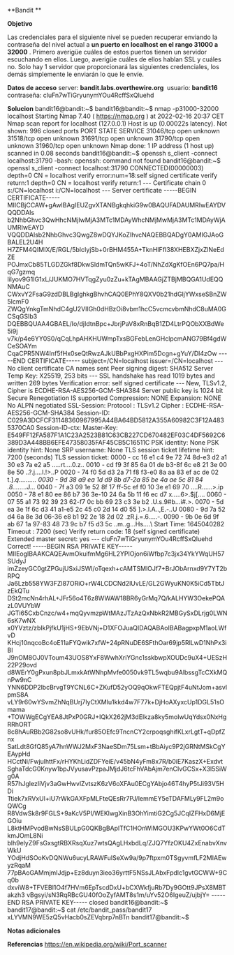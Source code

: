**Bandit **

**Objetivo**

Las credenciales para el siguiente nivel se pueden recuperar enviando la contraseña del nivel actual a **un puerto en localhost en el rango 31000 a 32000** . Primero averigüe cuáles de estos puertos tienen un servidor escuchando en ellos. Luego, averigüe cuáles de ellos hablan SSL y cuáles no. Solo hay 1 servidor que proporcionará las siguientes credenciales, los demás simplemente le enviarán lo que le envíe.

**Datos de acceso**
server: **bandit.labs.overthewire.org** 
usuario: **bandit16**
contraseña: cluFn7wTiGryunymYOu4RcffSxQluehd

**Solucion**
bandit16@bandit:~$ bandit16@bandit:~$ nmap -p31000-32000 localhost                                                                                                                                                            Starting Nmap 7.40 ( https://nmap.org ) at 2022-02-16 20:37 CET                                                Nmap scan report for localhost (127.0.0.1)                                                                     Host is up (0.00022s latency).                                                                                 Not shown: 996 closed ports                                                                                    PORT      STATE SERVICE                                                                                        31046/tcp open  unknown                                                                                        31518/tcp open  unknown                                                                                        31691/tcp open  unknown                                                                                        31790/tcp open  unknown                                                                                        31960/tcp open  unknown                                                                                                                                                                                                       Nmap done: 1 IP address (1 host up) scanned in 0.08 seconds                                                    bandit16@bandit:~$ openssh s_client -connect localhost:31790                                                   -bash: openssh: command not found                                                                              bandit16@bandit:~$ openssl s_client -connect localhost:31790                                                   CONNECTED(00000003)                                                                                            depth=0 CN = localhost                                                                                         verify error:num=18:self signed certificate                                                                    verify return:1                                                                                                depth=0 CN = localhost                                                                                         verify return:1                                                                                                ---                                                                                                            Certificate chain                                                                                               0 s:/CN=localhost                                                                                                i:/CN=localhost                                                                                             ---                                                                                                            Server certificate                                                                                             -----BEGIN CERTIFICATE-----                                                                                    MIICBjCCAW+gAwIBAgIEUZgvXTANBgkqhkiG9w0BAQUFADAUMRIwEAYDVQQDDAls                                               b2NhbGhvc3QwHhcNMjIwMjA3MTc1MDAyWhcNMjMwMjA3MTc1MDAyWjAUMRIwEAYD                                               VQQDDAlsb2NhbGhvc3QwgZ8wDQYJKoZIhvcNAQEBBQADgY0AMIGJAoGBALEL2U4H                                               H7ZFM4QIMIX/E/RGL/5blcIyjSb+0rBHM455A+TknHIFfI38XHEBXZjxZlNeEdZE                                               POJmxCb85TLGDZGkf8DkwSldmTQn5wKFJ+4oT/NhZdXgKfOEn6PQ7pa/HqG7gzmq                                               lilyov9G1IG1xL/JUKMO7HVTqgZyu0zZu+kTAgMBAAGjZTBjMBQGA1UdEQQNMAuC                                               CWxvY2FsaG9zdDBLBglghkgBhvhCAQ0EPhY8QXV0b21hdGljYWxseSBnZW5lcmF0                                               ZWQgYnkgTmNhdC4gU2VlIGh0dHBzOi8vbm1hcC5vcmcvbmNhdC8uMA0GCSqGSIb3                                               DQEBBQUAA4GBAEL/Io/djIdtnBpc+JbrjPaV8xRnBqB1ZD4LtrPQObXXBdWe5i9j                                               v7k/p4e6YY0S0/qCqLhpAHKHUWmpTxsBGFebLenGHclpcmANG79Bf4gdWCeSOAYm                                               CqaCPR5NW4Inf5fHx0seQtRwzAJkUBbPxgHXPim5Dcgn+gYuY/Dl4zOw                                                       -----END CERTIFICATE-----                                                                                      subject=/CN=localhost                                                                                          issuer=/CN=localhost                                                                                           ---                                                                                                            No client certificate CA names sent                                                                            Peer signing digest: SHA512                                                                                    Server Temp Key: X25519, 253 bits                                                                              ---                                                                                                            SSL handshake has read 1019 bytes and written 269 bytes                                                        Verification error: self signed certificate                                                                    ---                                                                                                            New, TLSv1.2, Cipher is ECDHE-RSA-AES256-GCM-SHA384                                                            Server public key is 1024 bit                                                                                  Secure Renegotiation IS supported                                                                              Compression: NONE                                                                                              Expansion: NONE                                                                                                No ALPN negotiated                                                                                             SSL-Session:                                                                                                       Protocol  : TLSv1.2                                                                                            Cipher    : ECDHE-RSA-AES256-GCM-SHA384                                                                        Session-ID: C029A3DCFCF31148360967995A44BA64BD5812A355A60982C3F12A4835370CA0                                   Session-ID-ctx:                                                                                                Master-Key: E549FF12FA587F1A1C23A2523B81C63CB227CD670482EF03C4DF5692C6389D3A448BB6EFE47358035FAF45CB5C16511C                                                                                                                  PSK identity: None                                                                                             PSK identity hint: None                                                                                        SRP username: None                                                                                             TLS session ticket lifetime hint: 7200 (seconds)                                                               TLS session ticket:                                                                                            0000 - cc 16 e1 c4 9e 72 74 8d-e3 d2 a1 30 e3 7a e2 a5   .....rt....0.z..                                      0010 - cd f9 3f 85 6a 01 de b3-8f 6c e8 21 3e 00 8e 50   ..?.j....l.!>..P                                      0020 - 74 f0 5d d3 2a 71 f8 f3-e0 8a aa 83 ef ac de 02   t.].*q..........                                      0030 - 9d 38 a9 ea 1d d9 8b d7-2a 85 be 4a ae 5c 81 84   .8......*..J.\..                                      0040 - 7f a3 09 1e 52 8f 17 ff-5c ef f0 10 3e e1 69 70   ....R...\...>.ip                                      0050 - 78 e1 80 ee 86 b7 36 3e-10 24 6a 5b 11 f6 ec d7   x.....6>.$j[....                                      0060 - 07 55 a1 73 92 39 23 62-f7 0c bb 69 23 c3 3e b2   .U.s.9#b...i#.>.                                      0070 - 5d ea 3e 1f 6c d3 41 a1-e5 2c 45 c0 2d 14 d0 55   ].>.l.A..,E.-..U                                      0080 - 9d 7a 52 d4 6a 8e 3d 06-36 e8 b1 92 2e 18 2d 02   .zR.j.=.6.....-.                                      0090 - 9b 0e 6d 9f ab 67 1a 97-83 48 73 9c b7 f5 d3 5c   ..m..g...Hs....\                                                                                                                                                     Start Time: 1645040282                                                                                         Timeout   : 7200 (sec)                                                                                         Verify return code: 18 (self signed certificate)                                                               Extended master secret: yes                                                                                ---                                                                                                            cluFn7wTiGryunymYOu4RcffSxQluehd                                                                               Correct!                                                                                                       -----BEGIN RSA PRIVATE KEY-----                                                                                MIIEogIBAAKCAQEAvmOkuifmMg6HL2YPIOjon6iWfbp7c3jx34YkYWqUH57SUdyJ                                               imZzeyGC0gtZPGujUSxiJSWI/oTqexh+cAMTSMlOJf7+BrJObArnxd9Y7YT2bRPQ                                               Ja6Lzb558YW3FZl87ORiO+rW4LCDCNd2lUvLE/GL2GWyuKN0K5iCd5TbtJzEkQTu                                               DSt2mcNn4rhAL+JFr56o4T6z8WWAW18BR6yGrMq7Q/kALHYW3OekePQAzL0VUYbW                                               JGTi65CxbCnzc/w4+mqQyvmzpWtMAzJTzAzQxNbkR2MBGySxDLrjg0LWN6sK7wNX                                               x0YVztz/zbIkPjfkU1jHS+9EbVNj+D1XFOJuaQIDAQABAoIBABagpxpM1aoLWfvD                                               KHcj10nqcoBc4oE11aFYQwik7xfW+24pRNuDE6SFthOar69jp5RlLwD1NhPx3iBl                                               J9nOM8OJ0VToum43UOS8YxF8WwhXriYGnc1sskbwpXOUDc9uX4+UESzH22P29ovd                                               d8WErY0gPxun8pbJLmxkAtWNhpMvfe0050vk9TL5wqbu9AlbssgTcCXkMQnPw9nC                                               YNN6DDP2lbcBrvgT9YCNL6C+ZKufD52yOQ9qOkwFTEQpjtF4uNtJom+asvlpmS8A                                               vLY9r60wYSvmZhNqBUrj7lyCtXMIu1kkd4w7F77k+DjHoAXyxcUp1DGL51sOmama                                               +TOWWgECgYEA8JtPxP0GRJ+IQkX262jM3dEIkza8ky5moIwUqYdsx0NxHgRRhORT                                               8c8hAuRBb2G82so8vUHk/fur85OEfc9TncnCY2crpoqsghifKLxrLgtT+qDpfZnx                                               SatLdt8GfQ85yA7hnWWJ2MxF3NaeSDm75Lsm+tBbAiyc9P2jGRNtMSkCgYEAypHd                                               HCctNi/FwjulhttFx/rHYKhLidZDFYeiE/v45bN4yFm8x7R/b0iE7KaszX+Exdvt                                               SghaTdcG0Knyw1bpJVyusavPzpaJMjdJ6tcFhVAbAjm7enCIvGCSx+X3l5SiWg0A                                               R57hJglezIiVjv3aGwHwvlZvtszK6zV6oXFAu0ECgYAbjo46T4hyP5tJi93V5HDi                                               Ttiek7xRVxUl+iU7rWkGAXFpMLFteQEsRr7PJ/lemmEY5eTDAFMLy9FL2m9oQWCg                                               R8VdwSk8r9FGLS+9aKcV5PI/WEKlwgXinB3OhYimtiG2Cg5JCqIZFHxD6MjEGOiu                                               L8ktHMPvodBwNsSBULpG0QKBgBAplTfC1HOnWiMGOU3KPwYWt0O6CdTkmJOmL8Ni                                               blh9elyZ9FsGxsgtRBXRsqXuz7wtsQAgLHxbdLq/ZJQ7YfzOKU4ZxEnabvXnvWkU                                               YOdjHdSOoKvDQNWu6ucyLRAWFuISeXw9a/9p7ftpxm0TSgyvmfLF2MIAEwyzRqaM                                               77pBAoGAMmjmIJdjp+Ez8duyn3ieo36yrttF5NSsJLAbxFpdlc1gvtGCWW+9Cq0b                                               dxviW8+TFVEBl1O4f7HVm6EpTscdDxU+bCXWkfjuRb7Dy9GOtt9JPsX8MBTakzh3                                               vBgsyi/sN3RqRBcGU40fOoZyfAMT8s1m/uYv52O6IgeuZ/ujbjY=                                                           -----END RSA PRIVATE KEY-----                                                                                                                                                                                                 closed                                                                                                       bandit16@bandit:~$ 
bandit17@bandit:~$ cat /etc/bandit_pass/bandit17                                                               xLYVMN9WE5zQ5vHacb0sZEVqbrp7nBTn                                                                               bandit17@bandit:~$ 


**Notas adicionales** 

**Referencias** 
https://en.wikipedia.org/wiki/Port_scanner